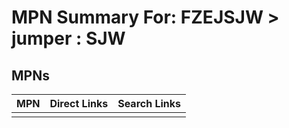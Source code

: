 



# MPN Summary For: FZEJSJW > jumper : SJW

## MPNs
  

|MPN|Direct Links|Search Links|
| :--- | :--- | :--- |
||||
